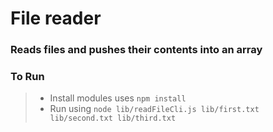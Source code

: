 # File reader

### Reads files and pushes their contents into an array

### To Run
>* Install modules uses `npm install`
>* Run using `node lib/readFileCli.js lib/first.txt lib/second.txt lib/third.txt`
